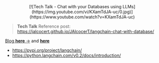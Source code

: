 <div align="center">
[![Tech Talk - Chat with your Databases using LLMs](https://img.youtube.com/vi/KXamTdJA-uc/0.jpg)](https://www.youtube.com/watch?v=KXamTdJA-uc)
</div>

> **Tech Talk** Reference post: https://jalcocert.github.io/JAlcocerT/langchain-chat-with-database/

[Blog **here** →](https://jalcocert.github.io/JAlcocerT/how-to-chat-with-your-data/) and [**here**](https://jalcocert.github.io/JAlcocerT/how-to-use-rags-with-python/#exploring-langchain)

* https://pypi.org/project/langchain/
* https://python.langchain.com/v0.2/docs/introduction/
